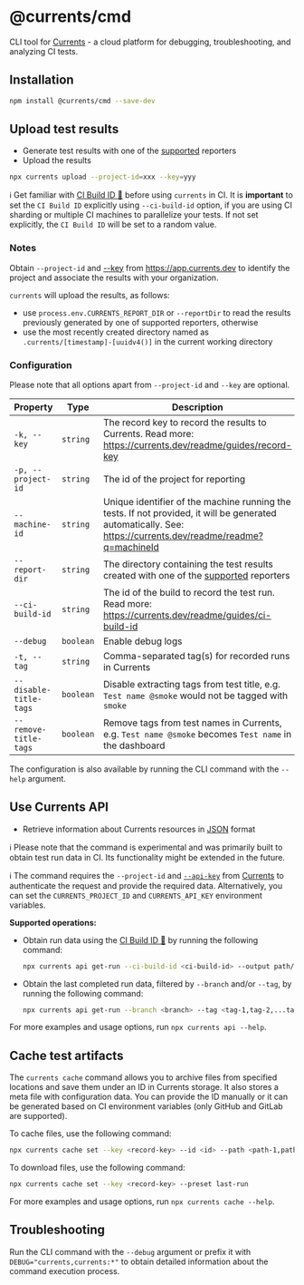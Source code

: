 # @currents/cmd

CLI tool for [Currents](https://currents.dev) - a cloud platform for debugging, troubleshooting, and analyzing CI tests.

## Installation

```sh
npm install @currents/cmd --save-dev
```

## Upload test results

- Generate test results with one of the [supported](https://docs.currents.dev) reporters
- Upload the results

```sh
npx currents upload --project-id=xxx --key=yyy
```

ℹ️ Get familiar with [CI Build ID 📖](https://docs.currents.dev/guides/ci-build-id) before using `currents` in CI. It is **important** to set the `CI Build ID` explicitly using `--ci-build-id` option, if you are using CI sharding or multiple CI machines to parallelize your tests. If not set explicitly, the `CI Build ID` will be set to a random value.

### Notes

Obtain `--project-id` and [--key](https://docs.currents.dev/guides/record-key) from https://app.currents.dev to identify the project and associate the results with your organization.

`currents` will upload the results, as follows:

- use `process.env.CURRENTS_REPORT_DIR` or `--reportDir` to read the results previously generated by one of supported reporters, otherwise
- use the most recently created directory named as `.currents/[timestamp]-[uuidv4()]` in the current working directory

### Configuration

Please note that all options apart from `--project-id` and `--key` are optional.

| Property               | Type      | Description                                                                                                                                                  | Environment variable          | Default                |
| ---------------------- | --------- | ------------------------------------------------------------------------------------------------------------------------------------------------------------ | ----------------------------- | ---------------------- |
| `-k, --key`            | `string`  | The record key to record the results to Currents. Read more: https://currents.dev/readme/guides/record-key                                                   | `CURRENTS_RECORD_KEY`         | -                      |
| `-p, --project-id`     | `string`  | The id of the project for reporting                                                                                                                          | `CURRENTS_PROJECT_ID`         | -                      |
| `--machine-id`         | `string`  | Unique identifier of the machine running the tests. If not provided, it will be generated automatically. See: https://currents.dev/readme/readme?q=machineId | `CURRENTS_MACHINE_ID`         | `[random-string]`      |
| `--report-dir`         | `string`  | The directory containing the test results created with one of the [supported](https://docs.currents.dev) reporters                                           | `CURRENTS_REPORT_DIR`         | `.currents/*`          |
| `--ci-build-id`        | `string`  | The id of the build to record the test run. Read more: https://currents.dev/readme/guides/ci-build-id                                                        | `CURRENTS_CI_BUILD_ID`        | `auto:[random-string]` |
| `--debug`              | `boolean` | Enable debug logs                                                                                                                                            | `DEBUG="currents,currents:*"` | `false`                |
| `-t, --tag`            | `string`  | Comma-separated tag(s) for recorded runs in Currents                                                                                                         | `CURRENTS_TAG`                | -                      |
| `--disable-title-tags` | `boolean` | Disable extracting tags from test title, e.g. `Test name @smoke` would not be tagged with `smoke`                                                            | `CURRENTS_DISABLE_TITLE_TAGS` | `false`                |
| `--remove-title-tags`  | `boolean` | Remove tags from test names in Currents, e.g. `Test name @smoke` becomes `Test name` in the dashboard                                                        | `CURRENTS_REMOVE_TITLE_TAGS`  | `false`                |

The configuration is also available by running the CLI command with the `--help` argument.

## Use Currents API

- Retrieve information about Currents resources in [JSON](https://docs.currents.dev/resources/api/api-resources) format

ℹ️ Please note that the command is experimental and was primarily built to obtain test run data in CI. Its functionality might be extended in the future.

ℹ️ The command requires the `--project-id` and [`--api-key`](https://docs.currents.dev/resources/api/api-keys#managing-the-api-keys) from [Currents](https://app.currents.dev) to authenticate the request and provide the required data. Alternatively, you can set the `CURRENTS_PROJECT_ID` and `CURRENTS_API_KEY` environment variables.

**Supported operations:**

- Obtain run data using the [CI Build ID 📖](https://docs.currents.dev/guides/ci-build-id) by running the following command:

  ```sh
  npx currents api get-run --ci-build-id <ci-build-id> --output path/to/save/run.json
  ```

- Obtain the last completed run data, filtered by `--branch` and/or `--tag`, by running the following command:
  ```sh
  npx currents api get-run --branch <branch> --tag <tag-1,tag-2,...tag-n>
  ```

For more examples and usage options, run `npx currents api --help`.

## Cache test artifacts

The `currents cache` command allows you to archive files from specified locations and save them under an ID in Currents storage. It also stores a meta file with configuration data. You can provide the ID manually or it can be generated based on CI environment variables (only GitHub and GitLab are supported).

To cache files, use the following command:

```sh
npx currents cache set --key <record-key> --id <id> --path <path-1,path-2,...path-n>
```

To download files, use the following command:

```sh
npx currents cache set --key <record-key> --preset last-run
```

For more examples and usage options, run `npx currents cache --help`.

## Troubleshooting

Run the CLI command with the `--debug` argument or prefix it with `DEBUG="currents,currents:*"` to obtain detailed information about the command execution process.
